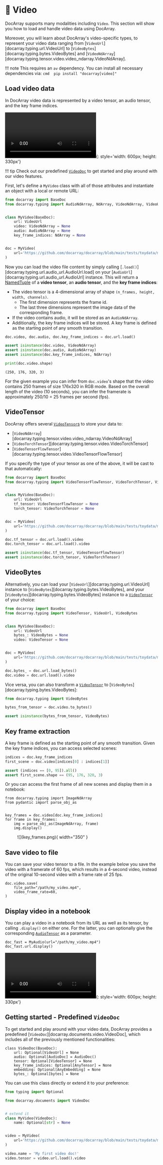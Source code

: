 # 🎥 Video

DocArray supports many modalities including `Video`.
This section will show you how to load and handle video data using DocArray.

Moreover, you will learn about DocArray's video-specific types, to represent your video data ranging from [`VideoUrl`][docarray.typing.url.VideoUrl] to [`VideoBytes`][docarray.typing.bytes.VideoBytes] and [`VideoNdArray`][docarray.typing.tensor.video.video_ndarray.VideoNdArray].

!!! note
    This requires an `av` dependency. You can install all necessary dependencies via:
    ```cmd 
    pip install "docarray[video]"
    ```

## Load video data

In DocArray video data is represented by a video tensor, an audio tensor, and the key frame indices. 

![type:video](mov_bbb.mp4){: style='width: 600px; height: 330px'}

!!! tip
    Check out our predefined [`VideoDoc`](#getting-started-predefined-videodoc) to get started and play around with our video features.

First, let's define a `MyVideo` class with all of those attributes and instantiate an object with a local or remote URL:

```python
from docarray import BaseDoc
from docarray.typing import AudioNdArray, NdArray, VideoNdArray, VideoUrl


class MyVideo(BaseDoc):
    url: VideoUrl
    video: VideoNdArray = None
    audio: AudioNdArray = None
    key_frame_indices: NdArray = None


doc = MyVideo(
    url='https://github.com/docarray/docarray/blob/main/tests/toydata/mov_bbb.mp4?raw=true'
)
```

Now you can load the video file content by simply calling [`.load()`][docarray.typing.url.audio_url.AudioUrl.load] on your [`AudioUrl`][docarray.typing.url.audio_url.AudioUrl] instance.
This will return a [NamedTuple](https://docs.python.org/3/library/typing.html#typing.NamedTuple) of a **video tensor**, an **audio tensor**, and the **key frame indices**:

- The video tensor is a 4-dimensional array of shape `(n_frames, height, width, channels)`. 
    - The first dimension represents the frame id. 
    - The last three dimensions represent the image data of the corresponding frame. 
- If the video contains audio, it will be stored as an `AudioNdArray`.
- Additionally, the key frame indices will be stored. A key frame is defined as the starting point of any smooth transition.

```python
doc.video, doc.audio, doc.key_frame_indices = doc.url.load()

assert isinstance(doc.video, VideoNdArray)
assert isinstance(doc.audio, AudioNdArray)
assert isinstance(doc.key_frame_indices, NdArray)

print(doc.video.shape)
```

``` { .text .no-copy }
(250, 176, 320, 3)
```

For the given example you can infer from `doc.video`'s shape that the video contains 250 frames of size 176x320 in RGB mode. 
Based on the overall length of the video (10 seconds), you can infer the framerate is approximately 250/10 = 25 frames per second (fps).

## VideoTensor

DocArray offers several [`VideoTensor`s](../../../../api_references/typing/tensor/video) to store your data to:

- [`VideoNdArray`][docarray.typing.tensor.video.video_ndarray.VideoNdArray]
- [`VideoTorchTensor`][docarray.typing.tensor.video.VideoTorchTensor]
- [`VideoTensorFlowTensor`][docarray.typing.tensor.video.VideoTensorFlowTensor]

If you specify the type of your tensor as one of the above, it will be cast to that automatically:

```python hl_lines="7 8 15 16"
from docarray import BaseDoc
from docarray.typing import VideoTensorFlowTensor, VideoTorchTensor, VideoUrl


class MyVideo(BaseDoc):
    url: VideoUrl
    tf_tensor: VideoTensorFlowTensor = None
    torch_tensor: VideoTorchTensor = None


doc = MyVideo(
    url='https://github.com/docarray/docarray/blob/main/tests/toydata/mov_bbb.mp4?raw=true'
)

doc.tf_tensor = doc.url.load().video
doc.torch_tensor = doc.url.load().video

assert isinstance(doc.tf_tensor, VideoTensorFlowTensor)
assert isinstance(doc.torch_tensor, VideoTorchTensor)
```

## VideoBytes

Alternatively, you can load your [`VideoUrl`][docarray.typing.url.VideoUrl] instance to [`VideoBytes`][docarray.typing.bytes.VideoBytes], and your [`VideoBytes`][docarray.typing.bytes.VideoBytes] instance to a [`VideoTensor`](../../../../api_references/typing/tensor/video) of your choice:

```python hl_lines="15 16"
from docarray import BaseDoc
from docarray.typing import VideoTensor, VideoUrl, VideoBytes


class MyVideo(BaseDoc):
    url: VideoUrl
    bytes_: VideoBytes = None
    video: VideoTensor = None


doc = MyVideo(
    url='https://github.com/docarray/docarray/blob/main/tests/toydata/mov_bbb.mp4?raw=true'
)

doc.bytes_ = doc.url.load_bytes()
doc.video = doc.url.load().video
```
 
Vice versa, you can also transform a [`VideoTensor`](../../../../api_references/typing/tensor/video) to  [`VideoBytes`][docarray.typing.bytes.VideoBytes]:

```python
from docarray.typing import VideoBytes

bytes_from_tensor = doc.video.to_bytes()

assert isinstance(bytes_from_tensor, VideoBytes)
```

## Key frame extraction

A key frame is defined as the starting point of any smooth transition.
Given the key frame indices, you can access selected scenes:

```python
indices = doc.key_frame_indices
first_scene = doc.video[indices[0] : indices[1]]

assert (indices == [0, 95]).all()
assert first_scene.shape == (95, 176, 320, 3)
```

Or you can access the first frame of all new scenes and display them in a notebook:

``` { .python }
from docarray.typing import ImageNdArray
from pydantic import parse_obj_as


key_frames = doc.video[doc.key_frame_indices]
for frame in key_frames:
    img = parse_obj_as(ImageNdArray, frame)
    img.display()
```

<figure markdown>
  ![](key_frames.png){ width="350" }
</figure>

## Save video to file

You can save your video tensor to a file. In the example below you save the video with a framerate of 60 fps, which results in a 4-second video, instead of the original 10-second video with a frame rate of 25 fps. 

``` { .python }
doc.video.save(
    file_path="/path/my_video.mp4",
    video_frame_rate=60,
)
```

## Display video in a notebook

You can play a video in a notebook from its URL as well as its tensor, by calling `.display()` on either one. For the latter, you can optionally give the corresponding [`AudioTensor`](../../../../api_references/typing/tensor/audio) as a parameter.

``` { .python }
doc_fast = MyAudio(url="/path/my_video.mp4")
doc_fast.url.display()
```

![type:video](mov_bbb_framerate_60.mp4){: style='width: 600px; height: 330px'}

## Getting started - Predefined `VideoDoc`

To get started and play around with your video data, DocArray provides a predefined [`VideoDoc`][docarray.documents.video.VideoDoc], which includes all of the previously mentioned functionalities:

``` { .python }
class VideoDoc(BaseDoc):
    url: Optional[VideoUrl] = None
    audio: Optional[AudioDoc] = AudioDoc()
    tensor: Optional[VideoTensor] = None
    key_frame_indices: Optional[AnyTensor] = None
    embedding: Optional[AnyEmbedding] = None
    bytes_: Optional[bytes] = None
```

You can use this class directly or extend it to your preference:

```python
from typing import Optional

from docarray.documents import VideoDoc


# extend it
class MyVideo(VideoDoc):
    name: Optional[str] = None


video = MyVideo(
    url='https://github.com/docarray/docarray/blob/main/tests/toydata/mov_bbb.mp4?raw=true'
)

video.name = 'My first video doc!'
video.tensor = video.url.load().video
```

